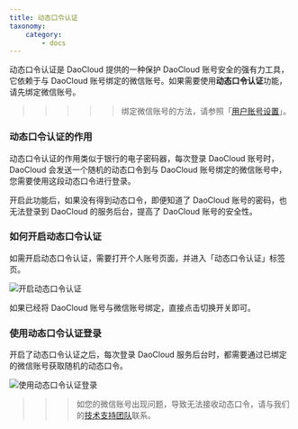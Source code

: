 ```yaml
---
title: 动态口令认证
taxonomy:
    category:
        - docs
---
```


<!-- reviewed by fiona -->

动态口令认证是 DaoCloud 提供的一种保护 DaoCloud 账号安全的强有力工具，它依赖于与 DaoCloud 账号绑定的微信账号。如果需要使用**动态口令认证**功能，请先绑定微信账号。

>>>>> 绑定微信账号的方法，请参照「[用户账号设置](http://docs.daocloud.io/daocloud-account-setting/account-setting)」。

### 动态口令认证的作用

动态口令认证的作用类似于银行的电子密码器，每次登录 DaoCloud 账号时，DaoCloud 会发送一个随机的动态口令到与 DaoCloud 账号绑定的微信账号中，您需要使用这段动态口令进行登录。

开启此功能后，如果没有得到动态口令，即便知道了 DaoCloud 账号的密码，也无法登录到 DaoCloud 的服务后台，提高了 DaoCloud 账号的安全性。

### 如何开启动态口令认证

如需开启动态口令认证，需要打开个人账号页面，并进入「动态口令认证」标签页。

![开启动态口令认证](key-1.jpg)

如果已经将 DaoCloud 账号与微信账号绑定，直接点击切换开关即可。

###  使用动态口令认证登录

开启了动态口令认证之后，每次登录 DaoCloud 服务后台时，都需要通过已绑定的微信账号获取随机的动态口令。

![使用动态口令认证登录](key-2.jpg)

>>> 如您的微信账号出现问题，导致无法接收动态口令，请与我们的[技术支持团队](mailto:support@daocloud.io)联系。